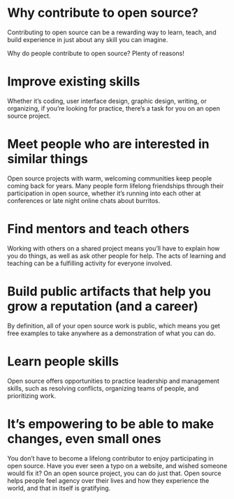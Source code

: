 # Why contribute to open source?
Contributing to open source can be a rewarding way to learn, teach, and build experience in just about any skill you can imagine.

Why do people contribute to open source? Plenty of reasons!

# Improve existing skills
Whether it’s coding, user interface design, graphic design, writing, or organizing, if you’re looking for practice, there’s a task for you on an open source project.

# Meet people who are interested in similar things
Open source projects with warm, welcoming communities keep people coming back for years. Many people form lifelong friendships through their participation in open source, whether it’s running into each other at conferences or late night online chats about burritos.

# Find mentors and teach others
Working with others on a shared project means you’ll have to explain how you do things, as well as ask other people for help. The acts of learning and teaching can be a fulfilling activity for everyone involved.

# Build public artifacts that help you grow a reputation (and a career)
By definition, all of your open source work is public, which means you get free examples to take anywhere as a demonstration of what you can do.

# Learn people skills
Open source offers opportunities to practice leadership and management skills, such as resolving conflicts, organizing teams of people, and prioritizing work.

# It’s empowering to be able to make changes, even small ones
You don’t have to become a lifelong contributor to enjoy participating in open source. Have you ever seen a typo on a website, and wished someone would fix it? On an open source project, you can do just that. Open source helps people feel agency over their lives and how they experience the world, and that in itself is gratifying.
